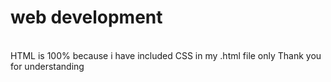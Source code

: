 # web development
<br>
HTML is 100% because i have included CSS in my .html file only Thank you for understanding
 
